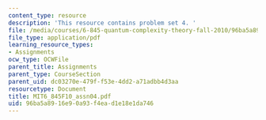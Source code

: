 ```yaml
---
content_type: resource
description: 'This resource contains problem set 4. '
file: /media/courses/6-845-quantum-complexity-theory-fall-2010/96ba5a8916e90a93f4ead1e18e1da746_MIT6_845F10_assn04.pdf
file_type: application/pdf
learning_resource_types:
- Assignments
ocw_type: OCWFile
parent_title: Assignments
parent_type: CourseSection
parent_uid: dc03270e-479f-f53e-4dd2-a71adbb4d3aa
resourcetype: Document
title: MIT6_845F10_assn04.pdf
uid: 96ba5a89-16e9-0a93-f4ea-d1e18e1da746
---
```

